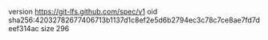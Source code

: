 version https://git-lfs.github.com/spec/v1
oid sha256:42032782677406713b1137d1c8ef2e5d6b2794ec3c78c7ce8ae7fd7deef314ac
size 296
